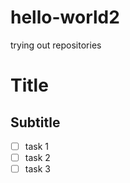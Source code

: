 # hello-world2
trying out repositories


# Title

## Subtitle

- [ ] task 1
- [ ] task 2
- [ ] task 3
